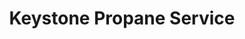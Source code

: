 ---
title: "Keystone Propane Service"
url: /greentown/keystone-propane-service/
shop: Gasflaschen
---